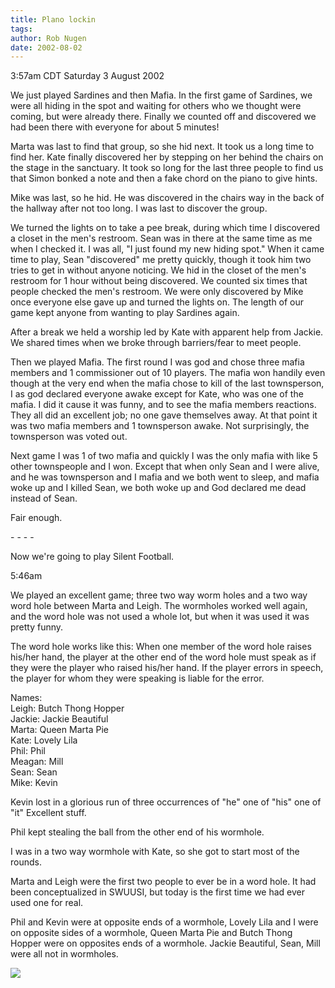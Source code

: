 ```yaml
---
title: Plano lockin
tags: 
author: Rob Nugen
date: 2002-08-02
---
```


<p class=date>3:57am CDT Saturday 3 August 2002</p>

<p>We just played Sardines and then Mafia.  In the first game of
Sardines, we were all hiding in the spot and waiting for others who we
thought were coming, but were already there.  Finally we counted off
and discovered we had been there with everyone for about 5
minutes!</p>

<p>Marta was last to find that group, so she hid next.  It took us a
long time to find her.  Kate finally discovered her by stepping on her
behind the chairs on the stage in the sanctuary.  It took so long for
the last three people to find us that Simon bonked a note and then a
fake chord on the piano to give hints.</p>

<p>Mike was last, so he hid.  He was discovered in the chairs way in
the back of the hallway after not too long.  I was last to discover
the group.</p>

<p>We turned the lights on to take a pee break, during which time I
discovered a closet in the men's restroom.  Sean was in there at the
same time as me when I checked it.  I was all, "I just found my new
hiding spot."  When it came time to play, Sean "discovered" me pretty
quickly, though it took him two tries to get in without anyone
noticing.  We hid in the closet of the men's restroom for 1 hour
without being discovered.  We counted six times that people checked
the men's restroom.  We were only discovered by Mike once everyone
else gave up and turned the lights on.  The length of our game kept
anyone from wanting to play Sardines again.</p>

<p>After a break we held a worship led by Kate with apparent help from
Jackie.  We shared times when we broke through barriers/fear to meet
people.</p>

<p>Then we played Mafia.  The first round I was god and chose three
mafia members and 1 commissioner out of 10 players.  The mafia won
handily even though at the very end when the mafia chose to kill of
the last townsperson, I as god declared everyone awake except for
Kate, who was one of the mafia.  I did it cause it was funny, and to
see the mafia members reactions.  They all did an excellent job; no
one gave themselves away.  At that point it was two mafia members and
1 townsperson awake.  Not surprisingly, the townsperson was voted
out.</p>

<p>Next game I was 1 of two mafia and quickly I was the only mafia
with like 5 other townspeople and I won.  Except that when only Sean
and I were alive, and he was townsperson and I mafia and we both went
to sleep, and mafia woke up and I killed Sean, we both woke up and God
declared me dead instead of Sean.</p>

<p>Fair enough.</p>

<p>- - - -</p>

<p>Now we're going to play Silent Football.</p>

<p class=date>5:46am</p>

<p>We played an excellent game; three two way worm holes and a two way
word hole between Marta and Leigh.  The wormholes worked well again,
and the word hole was not used a whole lot, but when it was used it
was pretty funny.</p>

<p>The word hole works like this:  When one member of the word hole
raises his/her hand, the player at the other end of the word hole must
speak as if they were the player who raised his/her hand.  If the
player errors in speech, the player for whom they were speaking is
liable for the error.</p>

<p>Names:
<br>Leigh: Butch Thong Hopper
<br>Jackie: Jackie Beautiful
<br>Marta: Queen Marta Pie
<br>Kate: Lovely Lila
<br>Phil: Phil
<br>Meagan: Mill
<br>Sean: Sean
<br>Mike: Kevin</p>

<p>Kevin lost in a glorious run of three occurrences of "he" one of
"his" one of "it"  Excellent stuff.</p>

<p>Phil kept stealing the ball from the other end of his wormhole.</p>

<p>I was in a two way wormhole with Kate, so she got to start most of
the rounds.</p>

<p>Marta and Leigh were the first two people to ever be in a word
hole.  It had been conceptualized in SWUUSI, but today is the first
time we had ever used one for real.</p>

<p>Phil and Kevin were at opposite ends of a wormhole, Lovely Lila and
I were on opposite sides of a wormhole, Queen Marta Pie and Butch
Thong Hopper were on opposites ends of a wormhole.  Jackie Beautiful,
Sean, Mill were all not in wormholes.</p>

<p><img src="/images/rob/wL-ROB.gif"/></p>

